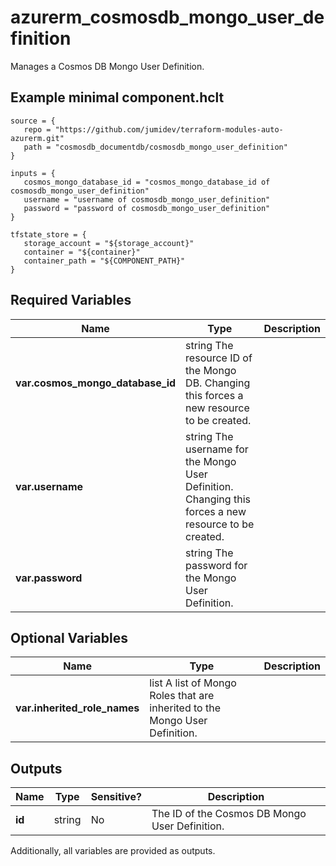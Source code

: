 # azurerm_cosmosdb_mongo_user_definition

Manages a Cosmos DB Mongo User Definition.

## Example minimal component.hclt

```hcl
source = {
   repo = "https://github.com/jumidev/terraform-modules-auto-azurerm.git" 
   path = "cosmosdb_documentdb/cosmosdb_mongo_user_definition" 
}

inputs = {
   cosmos_mongo_database_id = "cosmos_mongo_database_id of cosmosdb_mongo_user_definition" 
   username = "username of cosmosdb_mongo_user_definition" 
   password = "password of cosmosdb_mongo_user_definition" 
}

tfstate_store = {
   storage_account = "${storage_account}" 
   container = "${container}" 
   container_path = "${COMPONENT_PATH}" 
}

```

## Required Variables

| Name | Type |  Description |
| ---- | --------- |  ----------- |
| **var.cosmos_mongo_database_id** | string  The resource ID of the Mongo DB. Changing this forces a new resource to be created. | 
| **var.username** | string  The username for the Mongo User Definition. Changing this forces a new resource to be created. | 
| **var.password** | string  The password for the Mongo User Definition. | 

## Optional Variables

| Name | Type |  Description |
| ---- | --------- |  ----------- |
| **var.inherited_role_names** | list  A list of Mongo Roles that are inherited to the Mongo User Definition. | 



## Outputs

| Name | Type | Sensitive? | Description |
| ---- | ---- | --------- | --------- |
| **id** | string | No  | The ID of the Cosmos DB Mongo User Definition. | 

Additionally, all variables are provided as outputs.
